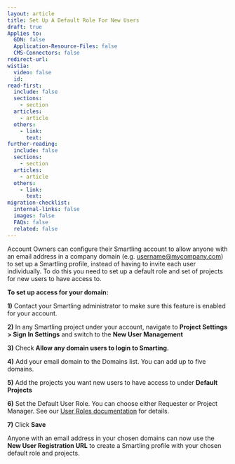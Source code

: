 ```yaml
---
layout: article
title: Set Up A Default Role For New Users
draft: true
Applies to:
  GDN: false
  Application-Resource-Files: false
  CMS-Connectors: false
redirect-url:
wistia:
  video: false
  id:
read-first:
  include: false
  sections:
    - section
  articles:
    - article
  others:
    - link:
      text:
further-reading:
  include: false
  sections:
    - section
  articles:
    - article
  others:
    - link:
      text:
migration-checklist:
  internal-links: false
  images: false
  FAQs: false
  related: false
---
```


Account Owners can configure their Smartling account to allow anyone with an email address in a company domain (e.g. username@mycompany.com) to set up a Smartling profile, instead of having to invite each user individually. To do this you need to set up a default role and set of projects for new users to have access to.

**To set up access for your domain:**

**1)** Contact your Smartling administrator to make sure this feature is enabled for your account.

**2)** In any Smartling project under your account, navigate to **Project Settings > Sign In Settings** and switch to the **New User Management**


**3)** Check **Allow any domain users to login to Smarting.**

**4)** Add your email domain to the Domains list. You can add up to five domains.

**5)** Add the projects you want new users to have access to under **Default Projects**

**6)** Set the Default User Role. You can choose either Requester or Project Manager. See our [User Roles documentation](/hc/en-us/articles/204381147) for details.

**7)** Click **Save**

Anyone with an email address in your chosen domains can now use the **New User Registration URL** to create a Smartling profile with your chosen default role and projects.

